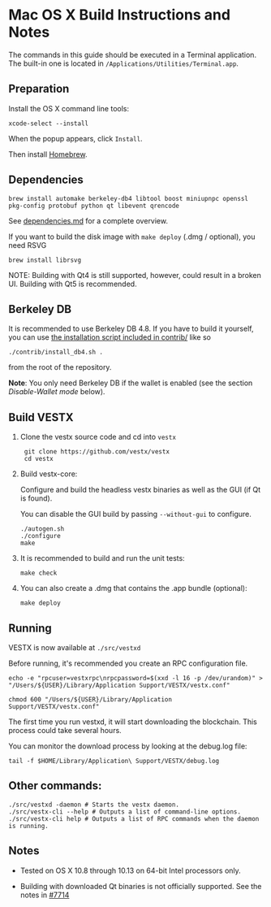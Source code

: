 Mac OS X Build Instructions and Notes
====================================
The commands in this guide should be executed in a Terminal application.
The built-in one is located in `/Applications/Utilities/Terminal.app`.

Preparation
-----------
Install the OS X command line tools:

`xcode-select --install`

When the popup appears, click `Install`.

Then install [Homebrew](https://brew.sh).

Dependencies
----------------------

    brew install automake berkeley-db4 libtool boost miniupnpc openssl pkg-config protobuf python qt libevent qrencode

See [dependencies.md](dependencies.md) for a complete overview.

If you want to build the disk image with `make deploy` (.dmg / optional), you need RSVG

    brew install librsvg

NOTE: Building with Qt4 is still supported, however, could result in a broken UI. Building with Qt5 is recommended.

Berkeley DB
-----------
It is recommended to use Berkeley DB 4.8. If you have to build it yourself,
you can use [the installation script included in contrib/](/contrib/install_db4.sh)
like so

```shell
./contrib/install_db4.sh .
```

from the root of the repository.

**Note**: You only need Berkeley DB if the wallet is enabled (see the section *Disable-Wallet mode* below).

Build VESTX
------------------------

1. Clone the vestx source code and cd into `vestx`

        git clone https://github.com/vestx/vestx
        cd vestx

2.  Build vestx-core:

    Configure and build the headless vestx binaries as well as the GUI (if Qt is found).

    You can disable the GUI build by passing `--without-gui` to configure.

        ./autogen.sh
        ./configure
        make

3.  It is recommended to build and run the unit tests:

        make check

4.  You can also create a .dmg that contains the .app bundle (optional):

        make deploy

Running
-------

VESTX is now available at `./src/vestxd`

Before running, it's recommended you create an RPC configuration file.

    echo -e "rpcuser=vestxrpc\nrpcpassword=$(xxd -l 16 -p /dev/urandom)" > "/Users/${USER}/Library/Application Support/VESTX/vestx.conf"

    chmod 600 "/Users/${USER}/Library/Application Support/VESTX/vestx.conf"

The first time you run vestxd, it will start downloading the blockchain. This process could take several hours.

You can monitor the download process by looking at the debug.log file:

    tail -f $HOME/Library/Application\ Support/VESTX/debug.log

Other commands:
-------

    ./src/vestxd -daemon # Starts the vestx daemon.
    ./src/vestx-cli --help # Outputs a list of command-line options.
    ./src/vestx-cli help # Outputs a list of RPC commands when the daemon is running.

Notes
-----

* Tested on OS X 10.8 through 10.13 on 64-bit Intel processors only.

* Building with downloaded Qt binaries is not officially supported. See the notes in [#7714](https://github.com/vestx/vestx/issues/7714)
